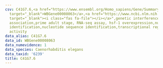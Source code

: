 ```yaml
---
csv: C41G7.6,<a href="https://www.ensembl.org/Homo_sapiens/Gene/Summary?db=core;g=WBGene00008063"
  target="_blank">WBGene00008063</a>,<a href="https://www.ncbi.nlm.nih.gov/pubmed/30894454"
  target="_blank"><i class="fas fa-file"></i></a>",genetic interference,functional
  association,prime adult stage, RNA-seq assay, hsf-1 overexpression,nucleotide sequence
  identification,nucleotide sequence identification,transcriptional regulation,up-regulates
  activity
data_alias: C41G7.6
data_id: WBGene00008063
data_numevidence: 1
data_species: Caenorhabditis elegans
data_taxid: '6239'
title: C41G7.6
---
```

